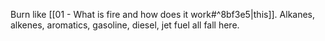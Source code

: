 Burn like [[01 - What is fire and how does it work#^8bf3e5|this]]. Alkanes, alkenes, aromatics, gasoline, diesel, jet fuel all fall here.
